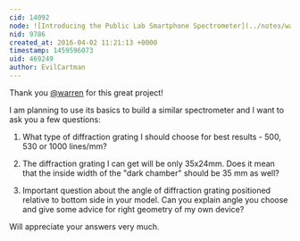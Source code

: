 ```yaml
---
cid: 14092
node: ![Introducing the Public Lab Smartphone Spectrometer](../notes/warren/11-15-2013/introducing-the-public-lab-smartphone-spectrometer)
nid: 9786
created_at: 2016-04-02 11:21:13 +0000
timestamp: 1459596073
uid: 469249
author: EvilCartman
---
```


Thank you [@warren](/profile/warren) for this great project!

I am planning to use its basics to build a similar spectrometer and I want to ask you a few questions:

1. What type of diffraction grating I should choose for best results - 500, 530 or 1000 lines/mm?

2. The diffraction grating I can get will be only 35x24mm. Does it mean that the inside width of the "dark chamber" should be 35 mm as well?

3. Important question about the angle of diffraction grating positioned relative to bottom side in your model. Can you explain angle you choose and give some advice for right geometry of my own device?

Will appreciate your answers very much.